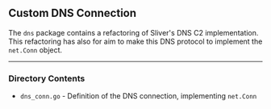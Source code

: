 
## Custom DNS Connection 

The `dns` package contains a refactoring of Sliver's DNS C2 implementation. This refactoring
has also for aim to make this DNS protocol to implement the `net.Conn` object.

----
### Directory Contents 

- `dns_conn.go`      - Definition of the DNS connection, implementing `net.Conn`

